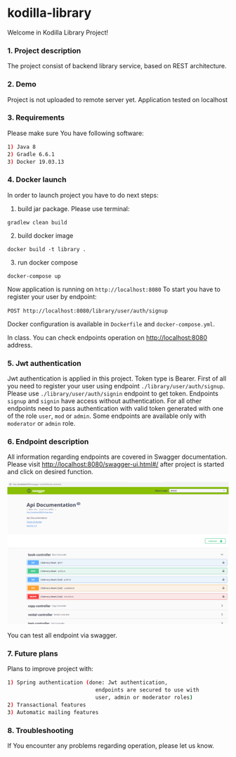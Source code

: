 # kodilla-library
Welcome in Kodilla Library Project!

### 1. Project description 
The project consist of backend library service, based on REST architecture. 
### 2. Demo
Project is not uploaded to remote server yet. Application tested on localhost

### 3. Requirements
Please make sure You have following software:
```bash
1) Java 8
2) Gradle 6.6.1
3) Docker 19.03.13
```
### 4. Docker launch 
In order to launch project you have to do next steps:
1. build jar package. Please use terminal:
 ```
gradlew clean build
```
2. build docker image
```
docker build -t library .
```
3. run docker compose
```
docker-compose up
```
Now application is running on `http://localhost:8080`
To start you have to register your user by endpoint: 

`POST http://localhost:8080/library/user/auth/signup`

Docker configuration is available in `Dockerfile` and `docker-compose.yml`.

In  class.
You can check endpoints operation on [http://localhost:8080](http://localhost:8080) address.

### 5. Jwt authentication
Jwt authentication is applied in this project. Token type is Bearer. 
First of all you need to register your user using endpoint `./library/user/auth/signup`. 
Please use `./library/user/auth/signin` endpoint to get token. 
Endpoints `signup` and `signin` have access without authentication.
For all other endpoints need to pass authentication with valid token generated with one of the role `user`, `mod` or `admin`.
 Some endpoints are available only with `moderator` or `admin` role.  

### 6. Endpoint description
All information regarding endpoints are covered in Swagger documentation.
Please visit [http://localhost:8080/swagger-ui.html#/](http://localhost:8080/swagger-ui.html#/) after project is started and click on desired function.

![](src/main/resources/swagger.png)

You can test all endpoint via swagger.

### 7. Future plans
Plans to improve project with:
```bash
1) Spring authentication (done: Jwt authentication, 
                            endpoints are secured to use with 
                            user, admin or moderator roles)
2) Transactional features
3) Automatic mailing features
```

### 8. Troubleshooting 
If You encounter any problems regarding operation, please let us know. 